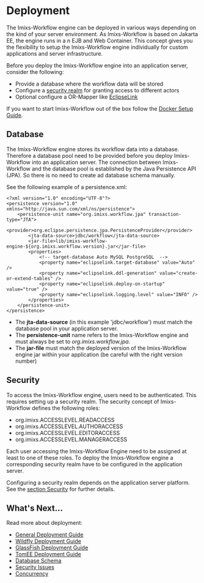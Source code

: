 # Deployment
The Imixs-Workflow engine can be deployed in various ways depending on the kind of your server environment. As Imixs-Workflow is based on Jakarta EE, the engine runs in a n EJB and Web Container. This concept gives you the flexibility to setup the Imixs-Workflow engine individually for custom applications and server infrastructure. 

Before you deploy the Imixs-Workflow engine into an application server, consider the following:
 
  * Provide a database where the workflow data will be stored
  * Configure a [security realm](./deployment/security.html) for granting access to different actors
  * Optional configure a OR-Mapper like [EclipseLink](https://www.eclipse.org/eclipselink/) 

If you want to start Imixs-Workflow out of the box follow the [Docker Setup Guide](../docker.html).
 
## Database
The Imixs-Workflow engine stores its workflow data into a database. Therefore a database pool need to be provided before you deploy Imixs-Workflow into an application server. The connection between Imixs-Workflow and the database pool is established by the Java Persistence API (JPA). So there is no need to create ad database schema manually. 

See the following example of a persistence.xml:


	<?xml version="1.0" encoding="UTF-8"?>
	<persistence version="1.0" xmlns="http://java.sun.com/xml/ns/persistence">
		<persistence-unit name="org.imixs.workflow.jpa" transaction-type="JTA">	
			<provider>org.eclipse.persistence.jpa.PersistenceProvider</provider>	
			<jta-data-source>jdbc/workflow</jta-data-source>
			<jar-file>lib/imixs-workflow-engine-${org.imixs.workflow.version}.jar</jar-file>
			<properties>
				<!-- target-database Auto MySQL PostgreSQL  -->
				<property name="eclipselink.target-database" value="Auto" />
				<property name="eclipselink.ddl-generation" value="create-or-extend-tables" />
				<property name="eclipselink.deploy-on-startup" value="true" />
				<property name="eclipselink.logging.level" value="INFO" />	
			</properties>				
		</persistence-unit>
	</persistence> 

 * The **jta-data-source** (in this example 'jdbc/workflow') must match the database pool in your application server. 
 * The **persistence-unit** name refers to the Imixs-Workflow engine and must always be set to _org.imixs.workflow.jpa_.  
 * The **jar-file** must match the deployed version of the Imixs-Workflow engine jar within your application (be careful with the right version number)

## Security

To access the Imixs-Workflow engine, users need to be authenticated. This requires setting up a security realm. The security concept of Imixs-Workflow defines the following roles:

  * org.imixs.ACCESSLEVEL.READACCESS
  * org.imixs.ACCESSLEVEL.AUTHORACCESS
  * org.imixs.ACCESSLEVEL.EDITORACCESS
  * org.imixs.ACCESSLEVEL.MANAGERACCESS

Each user accessing the Imixs-Workflow Engine need to be assigned at least to one of these roles. To deploy the Imixs-Workflow engine a corresponding security realm have to be configured in the application server.  

Configuring a security realm depends on the application server platform. See the [section Security](./security.html) for further details.

  
## What's Next...

Read more about deployment:

 * [General Deployment Guide](./deployment_guide.html)
 * [Wildfly Deployment Guide](./wildfly.html)
 * [GlassFish Deployment Guide](./glassfish.html)
 * [TomEE Deployment Guide](./tomee.html)
 * [Database Schema](./database_schema.html)
 * [Security Issues](./security.html) 
 * [Concurrency](./concurrency.html) 
